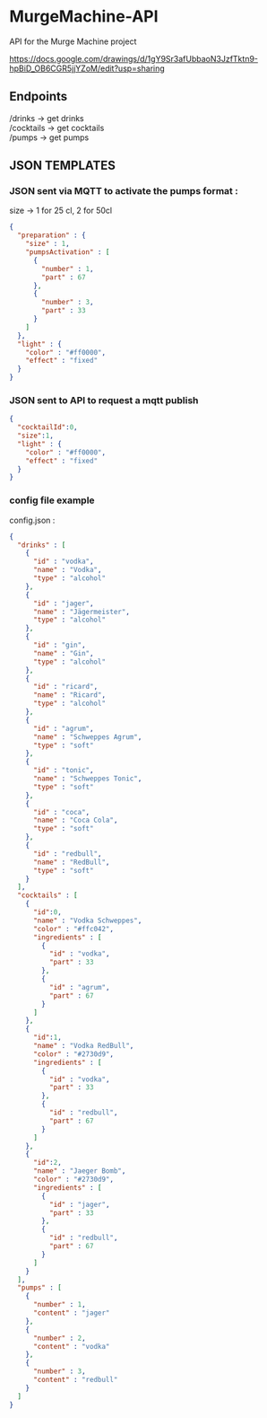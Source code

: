 # MurgeMachine-API
API for the Murge Machine project

https://docs.google.com/drawings/d/1gY9Sr3afUbbaoN3JzfTktn9-hpBiD_OB6CGR5jjYZoM/edit?usp=sharing

## Endpoints

/drinks    -> get drinks  
/cocktails -> get cocktails  
/pumps -> get pumps

## JSON TEMPLATES
### JSON sent via MQTT to activate the pumps format : 

size -> 1 for 25 cl, 2 for 50cl

```json
{
  "preparation" : {
    "size" : 1,
    "pumpsActivation" : [
      {
        "number" : 1,
        "part" : 67
      },
      {
        "number" : 3,
        "part" : 33
      }
    ]
  },  
  "light" : {
    "color" : "#ff0000",
    "effect" : "fixed"
  }
}
```

### JSON sent to API to request a mqtt publish

```json
{
  "cocktailId":0,
  "size":1,
  "light" : {
    "color" : "#ff0000",
    "effect" : "fixed"
  }
}
```

### config file example

config.json : 
```json
{
  "drinks" : [
    {
      "id" : "vodka",
      "name" : "Vodka",
      "type" : "alcohol"
    },
    {
      "id" : "jager",
      "name" : "Jägermeister",
      "type" : "alcohol"
    },
    {
      "id" : "gin",
      "name" : "Gin",
      "type" : "alcohol"
    },
    {
      "id" : "ricard",
      "name" : "Ricard",
      "type" : "alcohol"
    },
    {
      "id" : "agrum",
      "name" : "Schweppes Agrum",
      "type" : "soft"
    },
    {
      "id" : "tonic",
      "name" : "Schweppes Tonic",
      "type" : "soft"
    },
    {
      "id" : "coca",
      "name" : "Coca Cola",
      "type" : "soft"
    },
    {
      "id" : "redbull",
      "name" : "RedBull",
      "type" : "soft" 
    }
  ],
  "cocktails" : [
    {
      "id":0,
      "name" : "Vodka Schweppes",
      "color" : "#ffc042",
      "ingredients" : [
        {
          "id" : "vodka",
          "part" : 33
        },
        {
          "id" : "agrum",
          "part" : 67
        }
      ]
    },
    {
      "id":1,
      "name" : "Vodka RedBull",
      "color" : "#2730d9",
      "ingredients" : [
        {
          "id" : "vodka",
          "part" : 33
        },
        {
          "id" : "redbull",
          "part" : 67
        }
      ]
    },
    {
      "id":2,
      "name" : "Jaeger Bomb",
      "color" : "#2730d9",
      "ingredients" : [
        {
          "id" : "jager",
          "part" : 33
        },
        {
          "id" : "redbull",
          "part" : 67
        }
      ]
    }
  ],
  "pumps" : [
    {
      "number" : 1,
      "content" : "jager"
    },
    {
      "number" : 2,
      "content" : "vodka"
    },
    {
      "number" : 3,
      "content" : "redbull" 
    }
  ]
}
```
